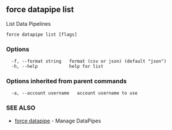 ## force datapipe list

List Data Pipelines

```
force datapipe list [flags]
```

### Options

```
  -f, --format string   format (csv or json) (default "json")
  -h, --help            help for list
```

### Options inherited from parent commands

```
  -a, --account username   account username to use
```

### SEE ALSO

* [force datapipe](force_datapipe.md)	 - Manage DataPipes

